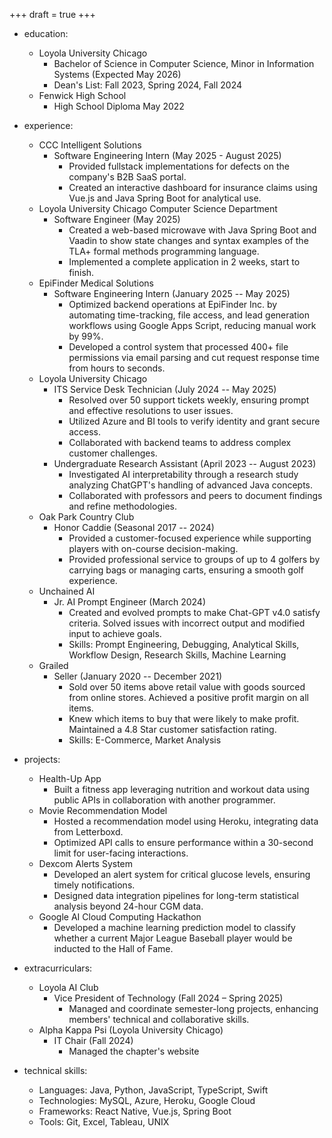 +++ 
draft = true 
+++

- education:
  - Loyola University Chicago
    - Bachelor of Science in Computer Science, Minor in Information Systems (Expected May 2026)
    - Dean's List: Fall 2023, Spring 2024, Fall 2024
  - Fenwick High School
    - High School Diploma May 2022

- experience:
  - CCC Intelligent Solutions 
    - Software Engineering Intern (May 2025 - August 2025)
      - Provided fullstack implementations for defects on the company's B2B SaaS portal.
      - Created an interactive dashboard for insurance claims using Vue.js and Java Spring Boot for analytical use.
  - Loyola University Chicago Computer Science Department
    - Software Engineer (May 2025)
      - Created a web-based microwave with Java Spring Boot and Vaadin to show state changes and syntax examples of the TLA+ formal methods programming language.
      - Implemented a complete application in 2 weeks, start to finish.
  - EpiFinder Medical Solutions
    - Software Engineering Intern (January 2025 -- May 2025)
      - Optimized backend operations at EpiFinder Inc. by automating time-tracking, file access, and lead generation workflows using Google Apps Script, reducing manual work by 99%.
      - Developed a control system that processed 400+ file permissions via email parsing and cut request response time from hours to seconds.
  - Loyola University Chicago
    - ITS Service Desk Technician (July 2024 -- May 2025)
      - Resolved over 50 support tickets weekly, ensuring prompt and effective resolutions to user issues.
      - Utilized Azure and BI tools to verify identity and grant secure access.
      - Collaborated with backend teams to address complex customer challenges.
    - Undergraduate Research Assistant (April 2023 -- August 2023)
      - Investigated AI interpretability through a research study analyzing ChatGPT's handling of advanced Java concepts.
      - Collaborated with professors and peers to document findings and refine methodologies.
  - Oak Park Country Club
    - Honor Caddie (Seasonal 2017 -- 2024)
      - Provided a customer-focused experience while supporting players with on-course decision-making.
      - Provided professional service to groups of up to 4 golfers by carrying bags or managing carts, ensuring a smooth golf experience.
  - Unchained AI
    - Jr. AI Prompt Engineer (March 2024)
      - Created and evolved prompts to make Chat-GPT v4.0 satisfy criteria. Solved issues with incorrect output and modified input to achieve goals.
      - Skills: Prompt Engineering, Debugging, Analytical Skills, Workflow Design, Research Skills, Machine Learning
  - Grailed
    - Seller (January 2020 -- December 2021)
      - Sold over 50 items above retail value with goods sourced from online stores. Achieved a positive profit margin on all items.
      - Knew which items to buy that were likely to make profit. Maintained a 4.8 Star customer satisfaction rating.
      - Skills: E-Commerce, Market Analysis

- projects:
  - Health-Up App
    - Built a fitness app leveraging nutrition and workout data using public APIs in collaboration with another programmer.
  - Movie Recommendation Model
    - Hosted a recommendation model using Heroku, integrating data from Letterboxd.
    - Optimized API calls to ensure performance within a 30-second limit for user-facing interactions.
  - Dexcom Alerts System
    - Developed an alert system for critical glucose levels, ensuring timely notifications.
    - Designed data integration pipelines for long-term statistical analysis beyond 24-hour CGM data.
  - Google AI Cloud Computing Hackathon
    - Developed a machine learning prediction model to classify whether a current Major League Baseball player would be inducted to the Hall of Fame.

- extracurriculars:
  - Loyola AI Club
    - Vice President of Technology (Fall 2024 – Spring 2025)
      - Managed and coordinate semester-long projects, enhancing members' technical and collaborative skills.
  - Alpha Kappa Psi (Loyola University Chicago)
    - IT Chair (Fall 2024)
      - Managed the chapter's website 

- technical skills:
  - Languages: Java, Python, JavaScript, TypeScript, Swift
  - Technologies: MySQL, Azure, Heroku, Google Cloud
  - Frameworks: React Native, Vue.js, Spring Boot
  - Tools: Git, Excel, Tableau, UNIX